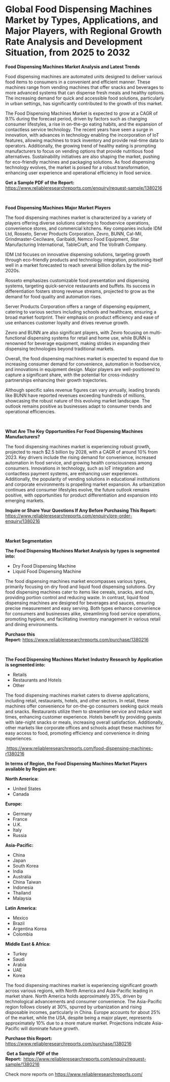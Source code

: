 <p><h1>Global Food Dispensing Machines Market by Types, Applications, and Major Players, with Regional Growth Rate Analysis and Development Situation, from 2025 to 2032</h1></p><p><strong>Food Dispensing Machines Market Analysis and Latest Trends</strong></p>
<p><p>Food dispensing machines are automated units designed to deliver various food items to consumers in a convenient and efficient manner. These machines range from vending machines that offer snacks and beverages to more advanced systems that can dispense fresh meals and healthy options. The increasing demand for quick and accessible food solutions, particularly in urban settings, has significantly contributed to the growth of this market.</p><p>The Food Dispensing Machines Market is expected to grow at a CAGR of 9.1% during the forecast period, driven by factors such as changing consumer lifestyles, a rise in on-the-go eating habits, and the expansion of contactless service technology. The recent years have seen a surge in innovation, with advances in technology enabling the incorporation of IoT features, allowing machines to track inventory and provide real-time data to operators. Additionally, the growing trend of healthy eating is prompting manufacturers to focus on vending options that provide nutritious food alternatives. Sustainability initiatives are also shaping the market, pushing for eco-friendly machines and packaging solutions. As food dispensing technology evolves, the market is poised for a robust transformation, enhancing user experience and operational efficiency in food service.</p></p>
<p><strong>Get a Sample PDF of the Report:&nbsp;</strong> <a href="https://www.reliableresearchreports.com/enquiry/request-sample/1380216?utm_campaign=2252&utm_medium=2&utm_source=Github&utm_content=ia&utm_term=21022025&utm_id=food-dispensing-machines">https://www.reliableresearchreports.com/enquiry/request-sample/1380216</a></p>
<p>&nbsp;</p>
<p><strong>Food Dispensing Machines Major Market Players</strong></p>
<p><p>The food dispensing machines market is characterized by a variety of players offering diverse solutions catering to foodservice operations, convenience stores, and commercial kitchens. Key companies include IDM Ltd, Rosseto, Server Products Corporation, Zevro, BUNN, Cal-Mil, Grindmaster-Cecilware, Garibaldi, Nemco Food Equipment, Star Manufacturing International, TableCraft, and The Vollrath Company.</p><p>IDM Ltd focuses on innovative dispensing solutions, targeting growth through eco-friendly products and technology integration, positioning itself well in a market forecasted to reach several billion dollars by the mid-2020s. </p><p>Rosseto emphasizes customizable food presentation and dispensing systems, targeting quick-service restaurants and buffets. Its success in differentiation fosters strong revenue streams, projected to grow as the demand for food quality and automation rises.</p><p>Server Products Corporation offers a range of dispensing equipment, catering to various sectors including schools and healthcare, ensuring a broad market footprint. Their emphasis on product efficiency and ease of use enhances customer loyalty and drives revenue growth.</p><p>Zevro and BUNN are also significant players, with Zevro focusing on multi-functional dispensing systems for retail and home use, while BUNN is renowned for beverage equipment, making strides in expanding their dispensing technologies beyond traditional markets.</p><p>Overall, the food dispensing machines market is expected to expand due to increasing consumer demand for convenience, automation in foodservice, and innovations in equipment design. Major players are well-positioned to capture a significant share, with the potential for cross-industry partnerships enhancing their growth trajectories. </p><p>Although specific sales revenue figures can vary annually, leading brands like BUNN have reported revenues exceeding hundreds of millions, showcasing the robust nature of this evolving market landscape. The outlook remains positive as businesses adapt to consumer trends and operational efficiencies.</p></p>
<p>&nbsp;</p>
<p><strong>What Are The Key Opportunities For Food Dispensing Machines Manufacturers?</strong></p>
<p><p>The food dispensing machines market is experiencing robust growth, projected to reach $2.5 billion by 2028, with a CAGR of around 10% from 2023. Key drivers include the rising demand for convenience, increased automation in food service, and growing health consciousness among consumers. Innovations in technology, such as IoT integration and contactless payment systems, are enhancing user experiences. Additionally, the popularity of vending solutions in educational institutions and corporate environments is propelling market expansion. As urbanization continues and consumer lifestyles evolve, the future outlook remains positive, with opportunities for product differentiation and expansion into emerging markets.</p></p>
<p><strong>Inquire or Share Your Questions If Any Before Purchasing This Report:</strong> <a href="https://www.reliableresearchreports.com/enquiry/pre-order-enquiry/1380216?utm_campaign=2252&utm_medium=2&utm_source=Github&utm_content=ia&utm_term=21022025&utm_id=food-dispensing-machines">https://www.reliableresearchreports.com/enquiry/pre-order-enquiry/1380216</a></p>
<p>&nbsp;</p>
<p><strong>Market Segmentation</strong></p>
<p><strong>The Food Dispensing Machines Market Analysis by types is segmented into:</strong></p>
<p><ul><li>Dry Food Dispensing Machine</li><li>Liquid Food Dispensing Machine</li></ul></p>
<p><p>The food dispensing machines market encompasses various types, primarily focusing on dry food and liquid food dispensing solutions. Dry food dispensing machines cater to items like cereals, snacks, and nuts, providing portion control and reducing waste. In contrast, liquid food dispensing machines are designed for beverages and sauces, ensuring precise measurement and easy serving. Both types enhance convenience for consumers and businesses alike, streamlining food service operations, promoting hygiene, and facilitating inventory management in various retail and dining environments.</p></p>
<p><strong>Purchase this Report:&nbsp;</strong><a href="https://www.reliableresearchreports.com/purchase/1380216?utm_campaign=2252&utm_medium=2&utm_source=Github&utm_content=ia&utm_term=21022025&utm_id=food-dispensing-machines">https://www.reliableresearchreports.com/purchase/1380216</a></p>
<p>&nbsp;</p>
<p><strong>The Food Dispensing Machines Market Industry Research by Application is segmented into:</strong></p>
<p><ul><li>Retails</li><li>Restaurants and Hotels</li><li>Other</li></ul></p>
<p><p>The food dispensing machines market caters to diverse applications, including retail, restaurants, hotels, and other sectors. In retail, these machines offer convenience for on-the-go consumers seeking quick meals and snacks. Restaurants utilize them to streamline service and reduce wait times, enhancing customer experience. Hotels benefit by providing guests with late-night snacks or meals, increasing overall satisfaction. Additionally, other markets like corporate offices and schools adopt these machines for easy access to food, promoting efficiency and convenience in dining experiences.</p></p>
<p><a href="https://www.reliableresearchreports.com/food-dispensing-machines-r1380216?utm_campaign=2252&utm_medium=2&utm_source=Github&utm_content=ia&utm_term=21022025&utm_id=food-dispensing-machines">&nbsp;https://www.reliableresearchreports.com/food-dispensing-machines-r1380216</a></p>
<p><strong>In terms of Region, the Food Dispensing Machines Market Players available by Region are:</strong></p>
<p>
    <p> <strong> North America: </strong>
        <ul>
            <li>United States</li>
            <li>Canada</li>
        </ul>
        </p> 
    <p> <strong> Europe: </strong>
        <ul>
            <li>Germany</li>
            <li>France</li>
            <li>U.K.</li>
            <li>Italy</li>
            <li>Russia</li>
        </ul>
        </p> 
    <p> <strong> Asia-Pacific: </strong>
        <ul>
            <li>China</li>
            <li>Japan</li>
            <li>South Korea</li>
            <li>India</li>
            <li>Australia</li>
            <li>China Taiwan</li>
            <li>Indonesia</li>
            <li>Thailand</li>
            <li>Malaysia</li>
        </ul>
        </p> 
    <p> <strong> Latin America: </strong>
        <ul>
            <li>Mexico</li>
            <li>Brazil</li>
            <li>Argentina Korea</li>
            <li>Colombia</li>
        </ul>
        </p> 
    <p> <strong> Middle East & Africa: </strong>
        <ul>
            <li>Turkey</li>
            <li>Saudi</li>
            <li>Arabia</li>
            <li>UAE</li>
            <li>Korea</li>
        </ul>
    </p>
    </p>
<p><p>The food dispensing machines market is experiencing significant growth across various regions, with North America and Asia-Pacific leading in market share. North America holds approximately 35%, driven by technological advancements and consumer convenience. The Asia-Pacific region follows closely at 30%, spurred by urbanization and rising disposable incomes, particularly in China. Europe accounts for about 25% of the market, while the USA, despite being a major player, represents approximately 10% due to a more mature market. Projections indicate Asia-Pacific will dominate future growth.</p></p>
<p><strong>Purchase this Report: </strong><a href="https://www.reliableresearchreports.com/purchase/1380216?utm_campaign=2252&utm_medium=2&utm_source=Github&utm_content=ia&utm_term=21022025&utm_id=food-dispensing-machines">https://www.reliableresearchreports.com/purchase/1380216</a></p>
<p>&nbsp;<strong>Get a Sample PDF of the Report:&nbsp;&nbsp;</strong><a href="https://www.reliableresearchreports.com/enquiry/request-sample/1380216?utm_campaign=2252&utm_medium=2&utm_source=Github&utm_content=ia&utm_term=21022025&utm_id=food-dispensing-machines">https://www.reliableresearchreports.com/enquiry/request-sample/1380216</a></p>
<p><strong></strong></p>
<p>Check more reports on <a href="https://www.reliableresearchreports.com/?utm_campaign=2252&utm_medium=2&utm_source=Github&utm_content=ia&utm_term=21022025&utm_id=food-dispensing-machines">https://www.reliableresearchreports.com/</a></p>